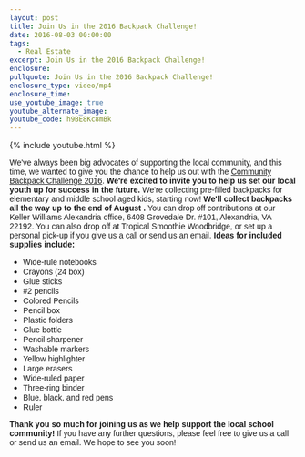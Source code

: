 ```yaml
---
layout: post
title: Join Us in the 2016 Backpack Challenge!
date: 2016-08-03 00:00:00
tags:
  - Real Estate
excerpt: Join Us in the 2016 Backpack Challenge!
enclosure:
pullquote: Join Us in the 2016 Backpack Challenge!
enclosure_type: video/mp4
enclosure_time:
use_youtube_image: true
youtube_alternate_image:
youtube_code: h9BE8Kc8mBk
---
```


{% include youtube.html %}

<font data-blogger-escaped-style="font-family: &quot;arial&quot; , &quot;helvetica&quot; , sans-serif;">
						<font face="&quot;arial&quot; , &quot;helvetica&quot; , sans-serif">
							<font data-blogger-escaped-style="font-weight: 400;">
								<font style="font-weight: 400;">We've always been big advocates of supporting the local community, and this time, we wanted to give you the chance to help us out with the <a href="http://static.boomtowncdn.com/wp-content/blogs.dir/2151/files/2016/07/backpack-challenge.png">Community Backpack Challenge 2016</a>.</font>
							</font> <b>We're excited to invite you to help us set our local youth up for success in the future.</b>
							<font data-blogger-escaped-style="font-weight: 400;">
								<font style="font-weight: 400;">We're collecting pre-filled backpacks for elementary and middle school aged kids, starting now! </font>
							</font><b>We'll collect backpacks all the way up to the end of August</b>
							<font data-blogger-escaped-style="font-weight: 400;">
								<font style="font-weight: 400;"><b>.</b> You can drop off contributions at our Keller Williams Alexandria office, 6408 Grovedale Dr. #101, Alexandria, VA 22192. You can also drop off at Tropical Smoothie Woodbridge, or set up a personal pick-up if you give us a call or send us an email.</font>
							</font> <b>Ideas for included supplies include:</b> </font>
					</font>

* <font data-blogger-escaped-style="font-family: &quot;arial&quot; , &quot;helvetica&quot; , sans-serif; font-weight: 400;">
  							<font style="font-weight: 400;">
  								<font face="&quot;arial&quot; , &quot;helvetica&quot; , sans-serif">Wide-rule notebooks</font>
  							</font>
  						</font>
* <font data-blogger-escaped-style="font-family: &quot;arial&quot; , &quot;helvetica&quot; , sans-serif; font-weight: 400;">
  							<font style="font-weight: 400;">
  								<font face="&quot;arial&quot; , &quot;helvetica&quot; , sans-serif">Crayons (24 box)</font>
  							</font>
  						</font>
* <font data-blogger-escaped-style="font-family: &quot;arial&quot; , &quot;helvetica&quot; , sans-serif; font-weight: 400;">
  							<font style="font-weight: 400;">
  								<font face="&quot;arial&quot; , &quot;helvetica&quot; , sans-serif">Glue sticks</font>
  							</font>
  						</font>
* <font data-blogger-escaped-style="font-family: &quot;arial&quot; , &quot;helvetica&quot; , sans-serif; font-weight: 400;">
  							<font style="font-weight: 400;">
  								<font face="&quot;arial&quot; , &quot;helvetica&quot; , sans-serif">#2 pencils</font>
  							</font>
  						</font>
* <font data-blogger-escaped-style="font-family: &quot;arial&quot; , &quot;helvetica&quot; , sans-serif; font-weight: 400;">
  							<font style="font-weight: 400;">
  								<font face="&quot;arial&quot; , &quot;helvetica&quot; , sans-serif">Colored Pencils</font>
  							</font>
  						</font>
* <font data-blogger-escaped-style="font-family: &quot;arial&quot; , &quot;helvetica&quot; , sans-serif; font-weight: 400;">
  							<font style="font-weight: 400;">
  								<font face="&quot;arial&quot; , &quot;helvetica&quot; , sans-serif">Pencil box</font>
  							</font>
  						</font>
* <font data-blogger-escaped-style="font-family: &quot;arial&quot; , &quot;helvetica&quot; , sans-serif; font-weight: 400;">
  							<font style="font-weight: 400;">
  								<font face="&quot;arial&quot; , &quot;helvetica&quot; , sans-serif">Plastic folders</font>
  							</font>
  						</font>
* <font data-blogger-escaped-style="font-family: &quot;arial&quot; , &quot;helvetica&quot; , sans-serif; font-weight: 400;">
  							<font style="font-weight: 400;">
  								<font face="&quot;arial&quot; , &quot;helvetica&quot; , sans-serif">Glue bottle</font>
  							</font>
  						</font>
* <font data-blogger-escaped-style="font-family: &quot;arial&quot; , &quot;helvetica&quot; , sans-serif; font-weight: 400;">
  							<font style="font-weight: 400;">
  								<font face="&quot;arial&quot; , &quot;helvetica&quot; , sans-serif">Pencil sharpener</font>
  							</font>
  						</font>
* <font data-blogger-escaped-style="font-family: &quot;arial&quot; , &quot;helvetica&quot; , sans-serif; font-weight: 400;">
  							<font style="font-weight: 400;">
  								<font face="&quot;arial&quot; , &quot;helvetica&quot; , sans-serif">Washable markers</font>
  							</font>
  						</font>
* <font data-blogger-escaped-style="font-family: &quot;arial&quot; , &quot;helvetica&quot; , sans-serif; font-weight: 400;">
  							<font style="font-weight: 400;">
  								<font face="&quot;arial&quot; , &quot;helvetica&quot; , sans-serif">Yellow highlighter</font>
  							</font>
  						</font>
* <font data-blogger-escaped-style="font-family: &quot;arial&quot; , &quot;helvetica&quot; , sans-serif; font-weight: 400;">
  							<font style="font-weight: 400;">
  								<font face="&quot;arial&quot; , &quot;helvetica&quot; , sans-serif">Large erasers</font>
  							</font>
  						</font>
* <font data-blogger-escaped-style="font-family: &quot;arial&quot; , &quot;helvetica&quot; , sans-serif; font-weight: 400;">
  							<font style="font-weight: 400;">
  								<font face="&quot;arial&quot; , &quot;helvetica&quot; , sans-serif">Wide-ruled paper</font>
  							</font>
  						</font>
* <font data-blogger-escaped-style="font-family: &quot;arial&quot; , &quot;helvetica&quot; , sans-serif; font-weight: 400;">
  							<font style="font-weight: 400;">
  								<font face="&quot;arial&quot; , &quot;helvetica&quot; , sans-serif">Three-ring binder</font>
  							</font>
  						</font>
* <font data-blogger-escaped-style="font-family: &quot;arial&quot; , &quot;helvetica&quot; , sans-serif; font-weight: 400;">
  							<font style="font-weight: 400;">
  								<font face="&quot;arial&quot; , &quot;helvetica&quot; , sans-serif">Blue, black, and red pens</font>
  							</font>
  						</font>
* <font data-blogger-escaped-style="font-family: &quot;arial&quot; , &quot;helvetica&quot; , sans-serif; font-weight: 400;">
  							<font style="font-weight: 400;">
  								<font face="&quot;arial&quot; , &quot;helvetica&quot; , sans-serif">Ruler</font>
  							</font>
  						</font>

<font data-blogger-escaped-style="font-family: &quot;arial&quot; , &quot;helvetica&quot; , sans-serif; font-weight: 400;">
						<font style="font-weight: 400;">
							<font face="&quot;arial&quot; , &quot;helvetica&quot; , sans-serif"><b>Thank you so much for joining us as we help support the local school community!</b> If you have any further questions, please feel free to give us a call or send us an email. We hope to see you soon!</font>
						</font>
					</font>